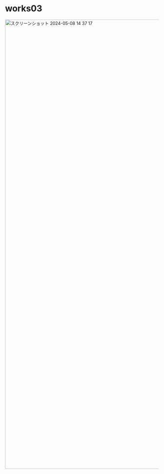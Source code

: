 # works03

<img width="1470" alt="スクリーンショット 2024-05-08 14 37 17" src="https://github.com/taic-dev/glsl-works/assets/139095298/1f7522fb-657f-48c6-86f6-08483ef02e81">